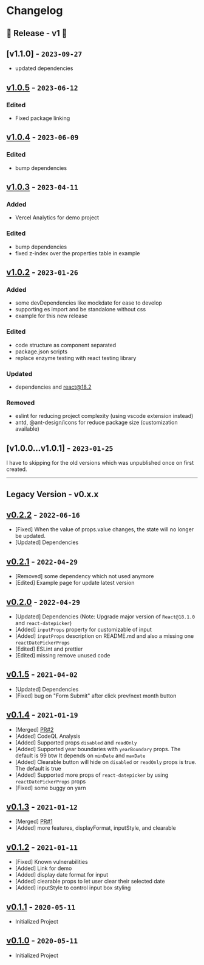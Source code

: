 # Changelog

## 🎉 Release - v1 🎉

## [v1.1.0] - `2023-09-27`

- updated dependencies

## [v1.0.5] - `2023-06-12`

### Edited

- Fixed package linking

## [v1.0.4] - `2023-06-09`

### Edited

- bump dependencies

## [v1.0.3] - `2023-04-11`

### Added

- Vercel Analytics for demo project

### Edited

- bump dependencies
- fixed z-index over the properties table in example

## [v1.0.2] - `2023-01-26`

### Added

- some devDependencies like mockdate for ease to develop
- supporting es import and be standalone without css
- example for this new release

### Edited

- code structure as component separated
- package.json scripts
- replace enzyme testing with react testing library

### Updated

- dependencies and react@18.2

### Removed

- eslint for reducing project complexity (using vscode extension instead)
- antd, @ant-design/icons for reduce package size (customization available)

## [v1.0.0...v1.0.1] - `2023-01-25`

I have to skipping for the old versions which was unpublished once on first created.

---

## Legacy Version - v0.x.x

## [v0.2.2] - `2022-06-16`

- [Fixed] When the value of props.value changes, the state will no longer be updated.
- [Updated] Dependencies

## [v0.2.1] - `2022-04-29`

- [Removed] some dependency which not used anymore
- [Edited] Example page for update latest version

## [v0.2.0] - `2022-04-29`

- [Updated] Dependencies (Note: Upgrade major version of `React@18.1.0` and `react-datepicker`)
- [Added] `inputProps` property for customizable of input
- [Added] `inputProps` description on README.md and also a missing one `reactDatePickerProps`
- [Edited] ESLint and prettier
- [Edited] missing remove unused code

## [v0.1.5] - `2021-04-02`

- [Updated] Dependencies
- [Fixed] bug on "Form Submit" after click prev/next month button

## [v0.1.4] - `2021-01-19`

- [Merged] [PR#2](https://github.com/buildingwatsize/thaidatepicker-react/pull/2)
- [Added] CodeQL Analysis
- [Added] Supported props `disabled` and `readOnly`
- [Added] Supported year boundaries with `yearBoundary` props. The default is 99 btw It depends on `minDate` and `maxDate`
- [Added] Clearable button will hide on `disabled` or `readOnly` props is true. The default is true
- [Added] Supported more props of `react-datepicker` by using `reactDatePickerProps` props
- [Fixed] some buggy on yarn

## [v0.1.3] - `2021-01-12`

- [Merged] [PR#1](https://github.com/buildingwatsize/thaidatepicker-react/pull/1)
- [Added] more features, displayFormat, inputStyle, and clearable

## [v0.1.2] - `2021-01-11`

- [Fixed] Known vulnerabilities
- [Added] Link for demo
- [Added] display date format for input
- [Added] clearable props to let user clear their selected date
- [Added] inputStyle to control input box styling

## [v0.1.1] - `2020-05-11`

- Initialized Project

## [v0.1.0] - `2020-05-11`

- Initialized Project

[v1.0.5]: https://github.com/buildingwatsize/thaidatepicker-react/releases/tag/v1.0.5
[v1.0.4]: https://github.com/buildingwatsize/thaidatepicker-react/releases/tag/v1.0.4
[v1.0.3]: https://github.com/buildingwatsize/thaidatepicker-react/releases/tag/v1.0.3
[v1.0.2]: https://github.com/buildingwatsize/thaidatepicker-react/releases/tag/v1.0.2
[v0.2.2]: https://github.com/buildingwatsize/thaidatepicker-react/releases/tag/v0.2.2
[v0.2.1]: https://github.com/buildingwatsize/thaidatepicker-react/releases/tag/v0.2.1
[v0.2.0]: https://github.com/buildingwatsize/thaidatepicker-react/releases/tag/v0.2.0
[v0.1.5]: https://github.com/buildingwatsize/thaidatepicker-react/releases/tag/v0.1.5
[v0.1.4]: https://github.com/buildingwatsize/thaidatepicker-react/releases/tag/v0.1.4
[v0.1.3]: https://github.com/buildingwatsize/thaidatepicker-react/releases/tag/v0.1.3
[v0.1.2]: https://github.com/buildingwatsize/thaidatepicker-react/releases/tag/v0.1.2
[v0.1.1]: https://github.com/buildingwatsize/thaidatepicker-react/releases/tag/v0.1.1
[v0.1.0]: https://github.com/buildingwatsize/thaidatepicker-react/releases/tag/v0.1.0